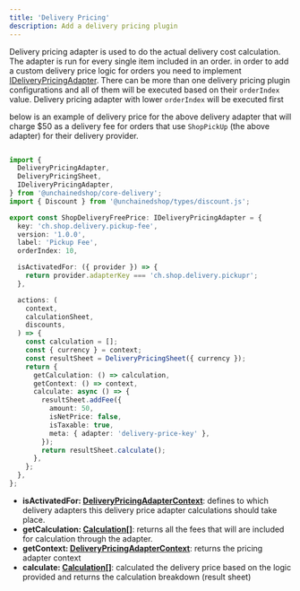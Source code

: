 ```yaml
---
title: 'Delivery Pricing'
description: Add a delivery pricing plugin
---
```


Delivery pricing adapter is used to do the actual delivery cost calculation. The adapter is run for every single item included in an order.
in order to add a custom delivery price logic for orders you need to implement [IDeliveryPricingAdapter](https://docs.unchained.shop/types/types/delivery_pricing.IDeliveryPricingAdapter.html).
There can be more than one delivery pricing plugin configurations and all of them will be executed based on their `orderIndex` value. Delivery pricing adapter with lower `orderIndex` will be executed first

below is an example of delivery price for the above delivery adapter that will charge $50  as a delivery fee for orders that use `ShopPickUp` (the above adapter) for their delivery provider.

```typescript

import {
  DeliveryPricingAdapter,
  DeliveryPricingSheet,
  IDeliveryPricingAdapter,
} from '@unchainedshop/core-delivery';
import { Discount } from '@unchainedshop/types/discount.js';

export const ShopDeliveryFreePrice: IDeliveryPricingAdapter = {
  key: 'ch.shop.delivery.pickup-fee',
  version: '1.0.0',
  label: 'Pickup Fee',
  orderIndex: 10,

  isActivatedFor: ({ provider }) => {
    return provider.adapterKey === 'ch.shop.delivery.pickupr';
  },

  actions: (
    context,
    calculationSheet,
    discounts,
  ) => {
    const calculation = [];
    const { currency } = context;
    const resultSheet = DeliveryPricingSheet({ currency });
    return {
      getCalculation: () => calculation,
      getContext: () => context,
      calculate: async () => {
        resultSheet.addFee({
          amount: 50,
          isNetPrice: false,
          isTaxable: true,
          meta: { adapter: 'delivery-price-key' },
        });
        return resultSheet.calculate();
      },
    };
  },
};


```

- **isActivatedFor: [DeliveryPricingAdapterContext](https://docs.unchained.shop/types/interfaces/delivery_pricing.DeliveryPricingAdapterContext.html)**: defines to which delivery adapters this delivery price adapter calculations should take place.
- **getCalculation: [Calculation[]](https://docs.unchained.shop/types/interfaces/pricing.PricingSheetParams.html#calculation)**: returns all the fees that will are included for calculation through the adapter.
- **getContext: [DeliveryPricingAdapterContext](https://docs.unchained.shop/types/interfaces/delivery_pricing.DeliveryPricingAdapterContext.html)**: returns the pricing adapter context
- **calculate: [Calculation[]](https://docs.unchained.shop/types/interfaces/pricing.PricingSheetParams.html#calculation)**: calculated the delivery price based on the logic provided and returns the calculation breakdown (result sheet)
